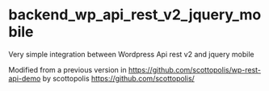 # backend_wp_api_rest_v2_jquery_mobile
Very simple integration between Wordpress Api rest v2 and jquery mobile

Modified from a previous version in 
https://github.com/scottopolis/wp-rest-api-demo
by scottopolis https://github.com/scottopolis/


